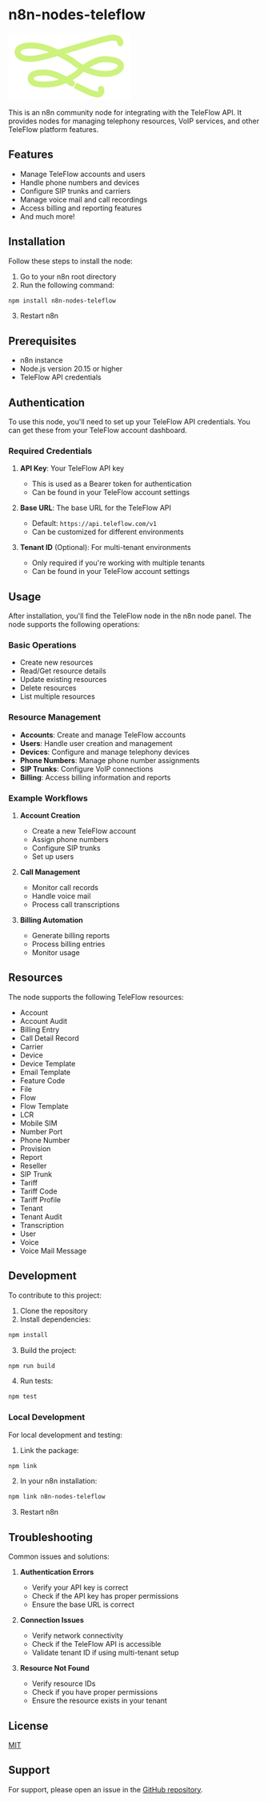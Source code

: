 # n8n-nodes-teleflow

![TeleFlow Logo](./nodes/TeleFlow/teleflow.svg)

This is an n8n community node for integrating with the TeleFlow API. It provides nodes for managing telephony resources, VoIP services, and other TeleFlow platform features.

## Features

- Manage TeleFlow accounts and users
- Handle phone numbers and devices
- Configure SIP trunks and carriers
- Manage voice mail and call recordings
- Access billing and reporting features
- And much more!

## Installation

Follow these steps to install the node:

1. Go to your n8n root directory
2. Run the following command:
```bash
npm install n8n-nodes-teleflow
```
3. Restart n8n

## Prerequisites

- n8n instance
- Node.js version 20.15 or higher
- TeleFlow API credentials

## Authentication

To use this node, you'll need to set up your TeleFlow API credentials. You can get these from your TeleFlow account dashboard.

### Required Credentials

1. **API Key**: Your TeleFlow API key
   - This is used as a Bearer token for authentication
   - Can be found in your TeleFlow account settings

2. **Base URL**: The base URL for the TeleFlow API
   - Default: `https://api.teleflow.com/v1`
   - Can be customized for different environments

3. **Tenant ID** (Optional): For multi-tenant environments
   - Only required if you're working with multiple tenants
   - Can be found in your TeleFlow account settings

## Usage

After installation, you'll find the TeleFlow node in the n8n node panel. The node supports the following operations:

### Basic Operations
- Create new resources
- Read/Get resource details
- Update existing resources
- Delete resources
- List multiple resources

### Resource Management
- **Accounts**: Create and manage TeleFlow accounts
- **Users**: Handle user creation and management
- **Devices**: Configure and manage telephony devices
- **Phone Numbers**: Manage phone number assignments
- **SIP Trunks**: Configure VoIP connections
- **Billing**: Access billing information and reports

### Example Workflows
1. **Account Creation**
   - Create a new TeleFlow account
   - Assign phone numbers
   - Configure SIP trunks
   - Set up users

2. **Call Management**
   - Monitor call records
   - Handle voice mail
   - Process call transcriptions

3. **Billing Automation**
   - Generate billing reports
   - Process billing entries
   - Monitor usage

## Resources

The node supports the following TeleFlow resources:

- Account
- Account Audit
- Billing Entry
- Call Detail Record
- Carrier
- Device
- Device Template
- Email Template
- Feature Code
- File
- Flow
- Flow Template
- LCR
- Mobile SIM
- Number Port
- Phone Number
- Provision
- Report
- Reseller
- SIP Trunk
- Tariff
- Tariff Code
- Tariff Profile
- Tenant
- Tenant Audit
- Transcription
- User
- Voice
- Voice Mail Message

## Development

To contribute to this project:

1. Clone the repository
2. Install dependencies:
```bash
npm install
```
3. Build the project:
```bash
npm run build
```
4. Run tests:
```bash
npm test
```

### Local Development
For local development and testing:
1. Link the package:
```bash
npm link
```
2. In your n8n installation:
```bash
npm link n8n-nodes-teleflow
```
3. Restart n8n

## Troubleshooting

Common issues and solutions:

1. **Authentication Errors**
   - Verify your API key is correct
   - Check if the API key has proper permissions
   - Ensure the base URL is correct

2. **Connection Issues**
   - Verify network connectivity
   - Check if the TeleFlow API is accessible
   - Validate tenant ID if using multi-tenant setup

3. **Resource Not Found**
   - Verify resource IDs
   - Check if you have proper permissions
   - Ensure the resource exists in your tenant

## License

[MIT](LICENSE.md)

## Support

For support, please open an issue in the [GitHub repository](https://github.com/dualtone-ben/n8n-nodes-teleflow).
